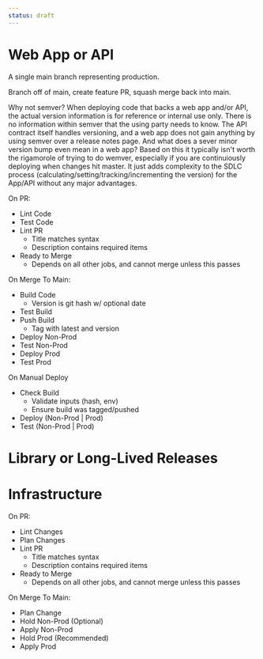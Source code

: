 ```yaml
---
status: draft
---
```

# Web App or API
A single main branch representing production.

Branch off of main, create feature PR, squash merge back into main.

Why not semver? When deploying code that backs a web app and/or API, the actual version information is for reference or internal use only. There is no information within semver that the using party needs to know. The API contract itself handles versioning, and a web app does not gain anything by using semver over a release notes page. And what does a sever minor version bump even mean in a web app? Based on this it typically isn't worth the rigamorole of trying to do wemver, especially if you are continuiously deploying when changes hit master. It just adds complexity to the SDLC process (calculating/setting/tracking/incrementing the version) for the App/API without any major advantages.

On PR:
* Lint Code
* Test Code
* Lint PR
    * Title matches syntax
    * Description contains required items
* Ready to Merge
    * Depends on all other jobs, and cannot merge unless this passes

On Merge To Main:
* Build Code
    * Version is git hash w/ optional date
* Test Build
* Push Build
    * Tag with latest and version
* Deploy Non-Prod
* Test Non-Prod
* Deploy Prod
* Test Prod

On Manual Deploy
* Check Build
    * Validate inputs (hash, env)
    * Ensure build was tagged/pushed
* Deploy (Non-Prod | Prod)
* Test (Non-Prod | Prod)

# Library or Long-Lived Releases

# Infrastructure
On PR:
* Lint Changes
* Plan Changes
* Lint PR
    * Title matches syntax
    * Description contains required items
* Ready to Merge
    * Depends on all other jobs, and cannot merge unless this passes

On Merge To Main:
* Plan Change
* Hold Non-Prod (Optional)
* Apply Non-Prod
* Hold Prod (Recommended)
* Apply Prod
